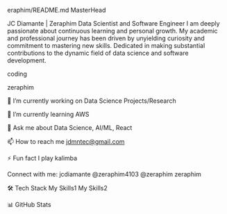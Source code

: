 eraphim/README.md
MasterHead

JC Diamante | Zeraphim
Data Scientist and Software Engineer
I am deeply passionate about continuous learning and personal growth. My academic and professional journey has been driven by unyielding curiosity and commitment to mastering new skills. Dedicated in making substantial contributions to the dynamic field of data science and software development.

coding

zeraphim

🔭 I’m currently working on Data Science Projects/Research

🌱 I’m currently learning AWS

💬 Ask me about Data Science, AI/ML, React

📫 How to reach me jdmntec@gmail.com

⚡ Fun fact I play kalimba

Connect with me:
jcdiamante @zeraphim4103 @zeraphim zeraphim

🛠️ Tech Stack
My Skills1
My Skills2

📊 GitHub Stats
 
